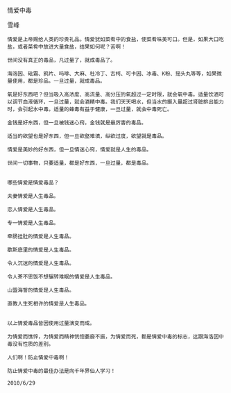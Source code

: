 情爱中毒

雪峰


    情爱是上帝赐给人类的珍贵礼品。情爱犹如菜肴中的食盐，使菜肴味美可口。但是，如果大口吃盐，或者菜肴中放进大量食盐，结果如何呢？苦啊！

    世间没有真正的毒品，凡过量了，就成毒品了。

    海洛因、砒霜、鸦片、吗啡、大麻、杜冷丁、古柯、可卡因、冰毒、K粉、摇头丸等等，如果微量使用，都是珍品。一旦过量，就成毒品。

    氧是好东西吧？但当吸入高浓度、高流量、高分压的氧超过一定时限，就会氧中毒。适量饮酒可以调节血液循环，一旦过量，就会酒精中毒。我们天天喝水，但当水的摄入量超过肾脏排出能力时，会引起水中毒。适量的蜂毒有益于健康，一旦过量，就会中毒死亡。

    金钱是好东西，但一旦被钱迷心窍，金钱就是最厉害的毒品。

    适当的欲望也是好东西，但一旦欲壑难填，纵欲过度，欲望就是毒品。

    情爱是美妙的好东西，但一旦情迷心窍，情爱就是人生的毒品。

    世间一切事物，只要适量，都是好东西，一旦过量，都是毒品。


    哪些情爱是情爱毒品？

    夫妻情爱是人生毒品。

    恋人情爱是人生毒品。

    专一情爱是人生毒品。

    牵肠挂肚的情爱是人生毒品。

    歇斯底里的情爱是人生毒品。

    令人沉迷的情爱是人生毒品。

    令人茶不思饭不想辗转难眠的情爱是人生毒品。

    山盟海誓的情爱是人生毒品。

    直教人生死相许的情爱是人生毒品。


    以上情爱毒品皆因使用过量演变而成。

    为情爱而憔悴，为情爱而精神恍惚萎靡不振，为情爱而死，都是情爱中毒的标志，这跟海洛因中毒没有性质的差别。

    人们啊！防止情爱中毒啊！

    防止情爱中毒的最佳办法是向千年界仙人学习！

    2010/6/29



